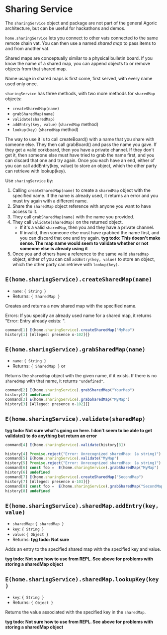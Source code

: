 # Sharing Service

The `sharingService` object  and package are not part of the general
Agoric architecture, but can be useful for hackathons and demos. 

`home.sharingService` lets you connect to other vats
connected to the same remote chain vat. You can then
use a named *shared map* to pass items to and from another vat.

Shared maps are conceptually similar to a physical bulletin
board. If you know the name of a shared map, you can
append objects to or remove objects from that shared map. 

Name usage in shared maps is first come, first served, with
every name used only once. 

`sharingService` has three methods, with two more methods for
`sharedMap` objects: 
- `createSharedMap(name)`
- `grabSharedMap(name)`
- `validate(sharedMap)`
- `addEntry(key, value)` (`sharedMap` method) 
- `lookup(key)` (`sharedMap` method)

The way to use it is to call createBoard() with a name that you share with someone else. 
They then call grabBoard() and pass the name you gave. If they get a valid corkboard, 
then you have a private channel. If they don't get it, then someone else must have tried 
to grab the name first, and you can discard that one and try again.
Once you each have an end, either of you can call addEntry(key, value) to store an object, 
which the other party can retrieve with lookup(key).

Use `sharingService` by:
1. Calling `createSharedMap(name)` to create a `sharedMap` object with the
   specified name. If the name is already used, it returns an error and
   you must try again with a different name.
2. Share the `sharedMap` object reference with anyone you want to have
   access to it. 
3. They call `grabSharedMap(name)` with the name you provided.
4. They call `validate(sharedMap)` on the returned object. 
   - If it's a valid `sharedMap`, then you and they have a private channel. 
   - If invalid, then someone else must have grabbed the name first, and
     you can discard that one and try  again. **tyg todo: This doesn't
     make sense. The map name would seem to validate whether or not someone
     else is already using it**
5. Once you and others have a reference to the same valid `sharedMap`
   object, either of you can call `addEntry(key, value)` to store an
   object, which the other party can retrieve with `lookup(key)`. 

## `E(home.sharingService).createSharedMap(name)`
- `name`: `{ String }`
- Returns: `{ SharedMap }` 

Creates and returns a new shared map with the specified name. 

Errors: If you specify an already used name for a shared map, it
returns "Error: Entry already exists: <name>".

```js
command[1] E(home.sharingService).createSharedMap("MyMap")
history[1] [Alleged: presence o-102]{}
```

## `E(home.sharingService).grabSharedMap(name)`
- `name`: `{ String }`
- Returns: `{ SharedMap }` or 

Returns the `sharedMap` object with the given name, if it exists.
If there is no `sharedMap` with that name, it returns `"undefined"`.

```js
command[2] E(home.sharingService).grabSharedMap("YourMap")
history[2] undefined
command[3] E(home.sharingService).grabSharedMap("MyMap")
history[3] [Alleged: presence o-102]{}
```

## `E(home.sharingService).validate(sharedMap)`

**tyg todo: Not sure what's going on here. I don't seem to be able
to get validate() to do anything but return an error**
```js
command[4] E(home.sharingService).validate(history[3])

history[4] Promise.reject("Error: Unrecognized sharedMap: (a string)")
command[5] E(home.sharingService).validate("MyMap")
history[5] Promise.reject("Error: Unrecognized sharedMap: (a string)")
command[6] const foo =  E(home.sharingService).grabSharedMap("MyMap")
history[6] undefined
command[7] E(home.sharingService).createSharedMap("SecondMap")
history[7] [Alleged: presence o-103]{}
command[8] const foo =  E(home.sharingService).grabSharedMap("SecondMap")
history[8] undefined
```

## `E(home.sharingService).sharedMap.addEntry(key, value)`
- `sharedMap`: `{ sharedMap }`
- `key`: `{ String }`
- `value`: `{ Object }`
- Returns: **tyg todo: Not sure**

Adds an entry to the specified shared map with the specified key and value.

**tyg todo: Not sure how to use from REPL. See above for problems with
storing a sharedMap object**

## `E(home.sharingService).sharedMap.lookupKey(key)` 
- `key`: `{ String }`
- Returns: `{ Object }`

Returns the value associated with the specified key in the `sharedMap`.

**tyg todo: Not sure how to use from REPL. See above for problems with
storing a sharedMap object**


